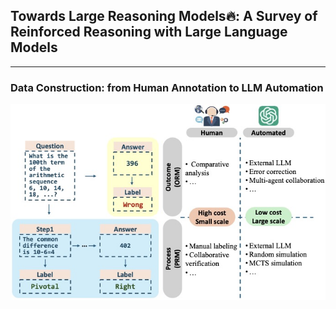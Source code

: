 ## Towards Large Reasoning Models:fire:: A Survey of Reinforced Reasoning with Large Language Models





---

### Data Construction: from Human Annotation to LLM Automation

![data_construction](assets/data_construction.jpg)



